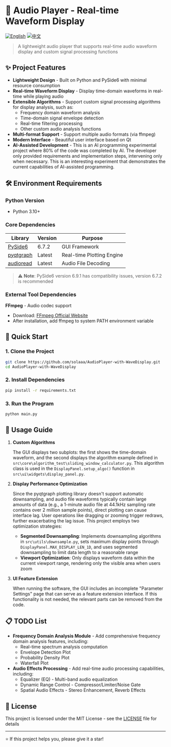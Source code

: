 # 🎵 Audio Player - Real-time Waveform Display

[![English](https://img.shields.io/badge/lang-English-blue.svg)](README.md)
[![中文](https://img.shields.io/badge/lang-中文-red.svg)](README_zh.md)

> A lightweight audio player that supports real-time audio waveform display and custom signal processing functions

## ✨ Project Features

- **Lightweight Design** - Built on Python and PySide6 with minimal resource consumption
- **Real-time Waveform Display** - Display time-domain waveforms in real-time while playing audio
- **Extensible Algorithms** - Support custom signal processing algorithms for display analysis, such as:
    - Frequency domain waveform analysis
    - Time-domain signal envelope detection
    - Real-time filtering processing
    - Other custom audio analysis functions
- **Multi-format Support** - Support multiple audio formats (via ffmpeg)
- **Modern Interface** - Beautiful user interface based on Qt
- **AI-Assisted Development** - This is an AI programming experimental project where 80% of the code was completed by AI. The developer only provided requirements and implementation steps, intervening only when necessary. This is an interesting experiment that demonstrates the current capabilities of AI-assisted programming.

## 🛠️ Environment Requirements

### Python Version
- Python 3.10+

### Core Dependencies

| Library | Version | Purpose |
|---------|---------|---------|
| [PySide6](https://pypi.org/project/PySide6/) | 6.7.2 | GUI Framework |
| [pyqtgraph](https://github.com/pyqtgraph/pyqtgraph) | Latest | Real-time Plotting Engine |
| [audioread](https://github.com/beetbox/audioread) | Latest | Audio File Decoding |

> ⚠️ **Note**: PySide6 version 6.9.1 has compatibility issues, version 6.7.2 is recommended

### External Tool Dependencies

**FFmpeg** - Audio codec support
- Download: [FFmpeg Official Website](https://ffmpeg.org/download.html#build-windows)
- After installation, add ffmpeg to system PATH environment variable

## 🚀 Quick Start

### 1. Clone the Project
```bash
git clone https://github.com/solaaa/AudioPlayer-with-WaveDisplay.git
cd AudioPlayer-with-WaveDisplay
```

### 2. Install Dependencies
```bash
pip install -r requirements.txt
```

### 3. Run the Program
```bash
python main.py
```

## 📖 Usage Guide

1. **Custom Algorithms**
    
    The GUI displays two subplots: the first shows the time-domain waveform, and the second displays the algorithm example defined in `src\core\algorithm_test\sliding_window_calculator.py`. This algorithm class is used in the `DisplayPanel.setup_algo()` function in `src\ui\widgets\display_panel.py`.

2. **Display Performance Optimization**
    
    Since the pyqtgraph plotting library doesn't support automatic downsampling, and audio file waveforms typically contain large amounts of data (e.g., a 1-minute audio file at 44.1kHz sampling rate contains over 2 million sample points), direct plotting can cause interface lag. User operations like dragging or zooming trigger redraws, further exacerbating the lag issue. This project employs two optimization strategies:
    
    - **Segmented Downsampling**: Implements downsampling algorithms in `src\utils\downsample.py`, sets maximum display points through `DisplayPanel.MAX_DISPLAY_LEN_1D`, and uses segmented downsampling to limit data length to a reasonable range
    - **Viewport Optimization**: Only displays waveform data within the current viewport range, rendering only the visible area when users zoom

3. **UI Feature Extension**
    
    When running the software, the GUI includes an incomplete "Parameter Settings" page that can serve as a feature extension interface. If this functionality is not needed, the relevant parts can be removed from the code.

## 📋 TODO List

- **Frequency Domain Analysis Module** - Add comprehensive frequency domain analysis features, including:
    - Real-time spectrum analysis computation
    - Envelope Detection Plot
    - Probability Density Plot
    - Waterfall Plot
- **Audio Effects Processing** - Add real-time audio processing capabilities, including:
    - Equalizer (EQ) - Multi-band audio equalization
    - Dynamic Range Control - Compressor/Limiter/Noise Gate
    - Spatial Audio Effects - Stereo Enhancement, Reverb Effects


## 📄 License

This project is licensed under the MIT License - see the [LICENSE](LICENSE) file for details

---

⭐ If this project helps you, please give it a star!

